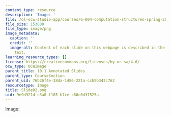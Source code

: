```yaml
---
content_type: resource
description: 'Image: '
file: /ol-ocw-studio-app/courses/6-004-computation-structures-spring-2017/9e9d921dc3a0f185b7cec60c0d37525a_Slide02.png
file_size: 153880
file_type: image/png
image_metadata:
  caption: ''
  credit: ''
  image-alt: Content of each slide on this webpage is described in the surrounding
    text.
learning_resource_types: []
license: https://creativecommons.org/licenses/by-nc-sa/4.0/
ocw_type: OCWImage
parent_title: 10.1 Annotated Slides
parent_type: CourseSection
parent_uid: 76b26f4e-38da-1486-221a-ccb9b343c762
resourcetype: Image
title: Slide02.png
uid: 9e9d921d-c3a0-f185-b7ce-c60c0d37525a
---
```

Image: 